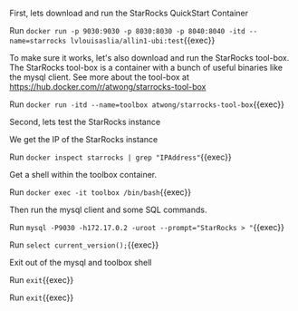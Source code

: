 
First, lets download and run the StarRocks QuickStart Container

Run `docker run -p 9030:9030 -p 8030:8030 -p 8040:8040 -itd --name=starrocks lvlouisaslia/allin1-ubi:test`{{exec}}

To make sure it works, let's also download and run the StarRocks tool-box.  The StarRocks tool-box is a container with a bunch of useful binaries like the mysql client.  See more about the tool-box at https://hub.docker.com/r/atwong/starrocks-tool-box

Run `docker run -itd --name=toolbox atwong/starrocks-tool-box`{{exec}}

Second, lets test the StarRocks instance

We get the IP of the StarRocks instance

Run `docker inspect starrocks | grep "IPAddress"`{{exec}}

Get a shell within the toolbox container.

Run `docker exec -it toolbox /bin/bash`{{exec}}

Then run the mysql client and some SQL commands.

Run `mysql -P9030 -h172.17.0.2 -uroot --prompt="StarRocks > "`{{exec}}

Run `select current_version();`{{exec}}

Exit out of the mysql and toolbox shell

Run `exit`{{exec}}

Run `exit`{{exec}}



